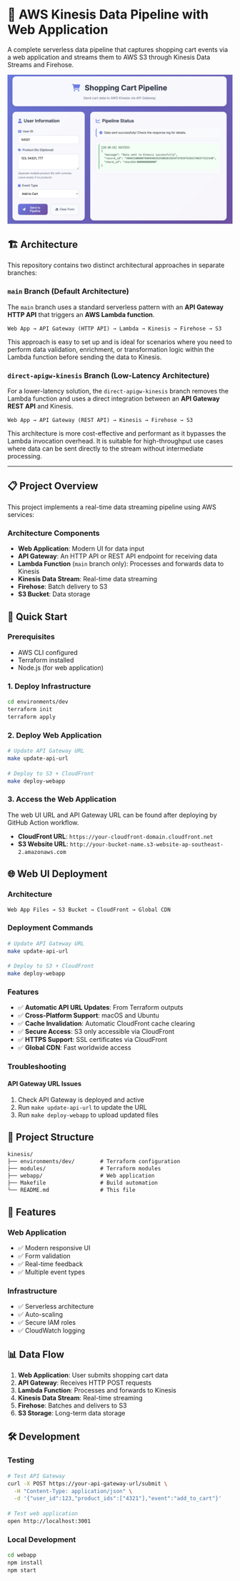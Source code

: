 # 🚀 AWS Kinesis Data Pipeline with Web Application

A complete serverless data pipeline that captures shopping cart events via a web application and streams them to AWS S3 through Kinesis Data Streams and Firehose.

![](./images/webapp.png)

## 🏗️ Architecture

This repository contains two distinct architectural approaches in separate branches:

### `main` Branch (Default Architecture)

The `main` branch uses a standard serverless pattern with an **API Gateway HTTP API** that triggers an **AWS Lambda function**.

```
Web App → API Gateway (HTTP API) → Lambda → Kinesis → Firehose → S3
```

This approach is easy to set up and is ideal for scenarios where you need to perform data validation, enrichment, or transformation logic within the Lambda function before sending the data to Kinesis.

### `direct-apigw-kinesis` Branch (Low-Latency Architecture)

For a lower-latency solution, the `direct-apigw-kinesis` branch removes the Lambda function and uses a direct integration between an **API Gateway REST API** and Kinesis.

```
Web App → API Gateway (REST API) → Kinesis → Firehose → S3
```

This architecture is more cost-effective and performant as it bypasses the Lambda invocation overhead. It is suitable for high-throughput use cases where data can be sent directly to the stream without intermediate processing.

---

## 📋 Project Overview

This project implements a real-time data streaming pipeline using AWS services:

### Architecture Components

- **Web Application**: Modern UI for data input
- **API Gateway**: An HTTP API or REST API endpoint for receiving data
- **Lambda Function** (`main` branch only): Processes and forwards data to Kinesis
- **Kinesis Data Stream**: Real-time data streaming
- **Firehose**: Batch delivery to S3
- **S3 Bucket**: Data storage

## 🚀 Quick Start

### Prerequisites

- AWS CLI configured
- Terraform installed
- Node.js (for web application)

### 1. Deploy Infrastructure

```bash
cd environments/dev
terraform init
terraform apply
```

### 2. Deploy Web Application

```bash
# Update API Gateway URL
make update-api-url

# Deploy to S3 + CloudFront
make deploy-webapp
```

### 3. Access the Web Application

The web UI URL and API Gateway URL can be found after deploying by GitHub Action workflow.
- **CloudFront URL**: `https://your-cloudfront-domain.cloudfront.net`
- **S3 Website URL**: `http://your-bucket-name.s3-website-ap-southeast-2.amazonaws.com`


## 🌐 Web UI Deployment

### Architecture

```
Web App Files → S3 Bucket → CloudFront → Global CDN
```

### Deployment Commands

```bash
# Update API Gateway URL
make update-api-url

# Deploy to S3 + CloudFront
make deploy-webapp
```

### Features

- ✅ **Automatic API URL Updates**: From Terraform outputs
- ✅ **Cross-Platform Support**: macOS and Ubuntu
- ✅ **Cache Invalidation**: Automatic CloudFront cache clearing
- ✅ **Secure Access**: S3 only accessible via CloudFront
- ✅ **HTTPS Support**: SSL certificates via CloudFront
- ✅ **Global CDN**: Fast worldwide access

### Troubleshooting

#### API Gateway URL Issues
1. Check API Gateway is deployed and active
2. Run `make update-api-url` to update the URL
3. Run `make deploy-webapp` to upload updated files

## 📁 Project Structure

```
kinesis/
├── environments/dev/        # Terraform configuration
├── modules/                 # Terraform modules
├── webapp/                  # Web application
├── Makefile                 # Build automation
└── README.md                # This file
```

## 🎯 Features

### Web Application
- ✅ Modern responsive UI
- ✅ Form validation
- ✅ Real-time feedback
- ✅ Multiple event types

### Infrastructure
- ✅ Serverless architecture
- ✅ Auto-scaling
- ✅ Secure IAM roles
- ✅ CloudWatch logging

## 📊 Data Flow

1. **Web Application**: User submits shopping cart data
2. **API Gateway**: Receives HTTP POST requests
3. **Lambda Function**: Processes and forwards to Kinesis
4. **Kinesis Data Stream**: Real-time streaming
5. **Firehose**: Batches and delivers to S3
6. **S3 Storage**: Long-term data storage

## 🛠️ Development

### Testing

```bash
# Test API Gateway
curl -X POST https://your-api-gateway-url/submit \
  -H "Content-Type: application/json" \
  -d '{"user_id":123,"product_ids":["4321"],"event":"add_to_cart"}'

# Test web application
open http://localhost:3001
```

### Local Development

```bash
cd webapp
npm install
npm start
```

